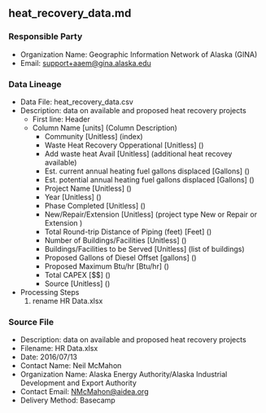 ## heat_recovery_data.md

### Responsible Party
  * Organization Name: Geographic Information Network of Alaska (GINA)
  * Email: support+aaem@gina.alaska.edu

### Data Lineage
  * Data File: heat_recovery_data.csv
  * Description: data on available and proposed heat recovery projects
    * First line: Header
    * Column Name [units] (Column Description)
      * Community [Unitless] (index)
      * Waste Heat Recovery Opperational [Unitless] ()
      * Add waste heat Avail [Unitless] (additional heat recovey available)
      * Est. current annual heating fuel gallons displaced [Gallons] ()
      * Est. potential annual heating fuel gallons displaced [Gallons] ()
      * Project Name [Unitless] ()
      * Year [Unitless] ()
      * Phase Completed [Unitless] ()
      * New/Repair/Extension [Unitless] (project type New or Repair or Extension )
      * Total Round-trip Distance of Piping (feet) [Feet] ()
      * Number of Buildings/Facilities [Unitless] ()
      * Buildings/Facilities to be Served [Unitless] (list of buildings)
      * Proposed Gallons of Diesel Offset [gallons] ()
      * Proposed Maximum Btu/hr [Btu/hr] ()
      * Total CAPEX [$$] ()
      * Source [Unitless] ()
  * Processing Steps
    1. rename HR Data.xlsx

### Source File
  * Description: data on available and proposed heat recovery projects
  * Filename: HR Data.xlsx
  * Date: 2016/07/13
  * Contact Name: Neil McMahon
  * Organization Name: Alaska Energy Authority/Alaska Industrial Development and Export Authority
  * Contact Email: NMcMahon@aidea.org
  * Delivery Method: Basecamp
